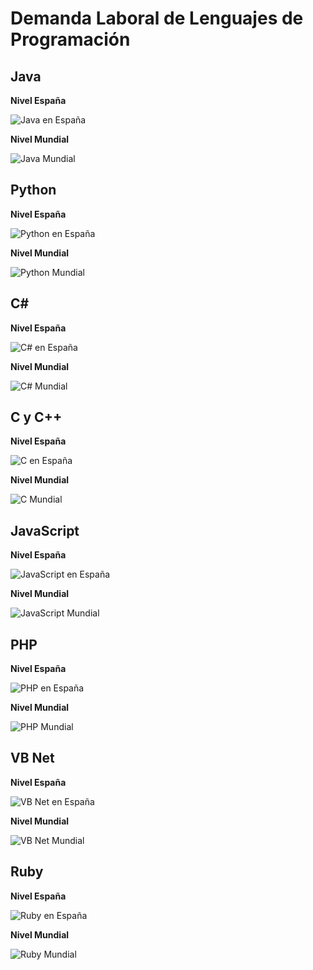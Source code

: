 # Demanda Laboral de Lenguajes de Programación

## Java

**Nivel España**

![Java en España](images/)

**Nivel Mundial**

![Java Mundial](images/)

## Python

**Nivel España**

![Python en España](images/)

**Nivel Mundial**

![Python Mundial](images/)

## C#

**Nivel España**

![C# en España](images/)

**Nivel Mundial**

![C# Mundial](images/)

## C y C++

**Nivel España**

![C en España](images/)

**Nivel Mundial**

![C Mundial](images/)

## JavaScript

**Nivel España**

![JavaScript en España](images/)

**Nivel Mundial**

![JavaScript Mundial](images/)

## PHP

**Nivel España**

![PHP en España](images/)

**Nivel Mundial**

![PHP Mundial](images/)

## VB Net

**Nivel España**

![VB Net en España](images/)

**Nivel Mundial**

![VB Net Mundial](images/)

## Ruby

**Nivel España**

![Ruby en España](images/)

**Nivel Mundial**

![Ruby Mundial](images/)

